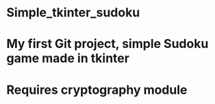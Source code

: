 # Simple_tkinter_sudoku

# My first Git project, simple Sudoku game made in tkinter

# Requires cryptography module 
